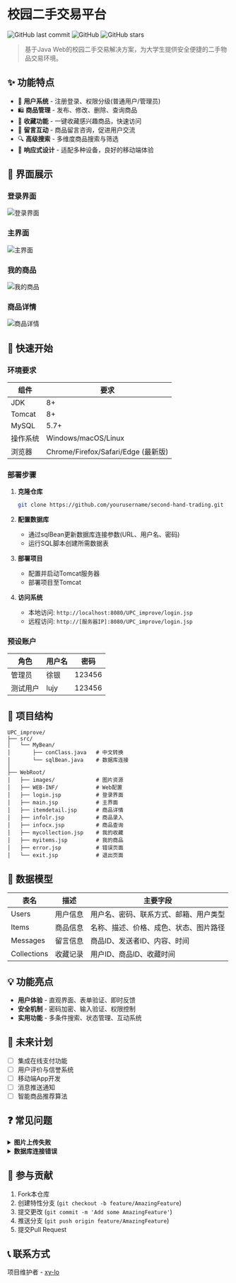 # 校园二手交易平台

![GitHub last commit](https://img.shields.io/github/last-commit/yourusername/second-hand-trading)
![GitHub](https://img.shields.io/github/license/yourusername/second-hand-trading)
![GitHub stars](https://img.shields.io/github/stars/yourusername/second-hand-trading?style=social)

> 基于Java Web的校园二手交易解决方案，为大学生提供安全便捷的二手物品交易环境。

## ✨ 功能特点

- 💼 **用户系统** - 注册登录、权限分级(普通用户/管理员)
- 🛍️ **商品管理** - 发布、修改、删除、查询商品
- 💖 **收藏功能** - 一键收藏感兴趣商品，快速访问
- 💬 **留言互动** - 商品留言咨询，促进用户交流
- 🔍 **高级搜索** - 多维度商品搜索与筛选
- 📱 **响应式设计** - 适配多种设备，良好的移动端体验

## 📸 界面展示

### 登录界面
![登录界面](./figures/login.png)

### 主界面
![主界面](./figures/main.png)

### 我的商品
![我的商品](./figures/my_items.png)

### 商品详情
![商品详情](./figures/item_detail.png)

## 🚀 快速开始

### 环境要求

| 组件 | 要求 |
|------|------|
| JDK | 8+ |
| Tomcat | 8+ |
| MySQL | 5.7+ |
| 操作系统 | Windows/macOS/Linux |
| 浏览器 | Chrome/Firefox/Safari/Edge (最新版) |

### 部署步骤

1. **克隆仓库**
   ```bash
   git clone https://github.com/yourusername/second-hand-trading.git
   ```

2. **配置数据库**
   - 通过sqlBean更新数据库连接参数(URL、用户名、密码)
   - 运行SQL脚本创建所需数据表

3. **部署项目**
   - 配置并启动Tomcat服务器
   - 部署项目至Tomcat

4. **访问系统**
   - 本地访问: `http://localhost:8080/UPC_improve/login.jsp`
   - 远程访问: `http://[服务器IP]:8080/UPC_improve/login.jsp`

### 预设账户

| 角色 | 用户名 | 密码 |
|------|------|------|
| 管理员 | 徐银 | 123456 |
| 测试用户 | lujy | 123456 |

## 📁 项目结构

```
UPC_improve/
├── src/
│   └── MyBean/
│       ├── conClass.java   # 中文转换
│       └── sqlBean.java    # 数据库连接
│
├── WebRoot/
│   ├── images/             # 图片资源
│   ├── WEB-INF/            # Web配置  
│   ├── login.jsp           # 登录界面
│   ├── main.jsp            # 主界面
│   ├── itemdetail.jsp      # 商品详情
│   ├── infolr.jsp          # 商品录入
│   ├── infocx.jsp          # 商品查询
│   ├── mycollection.jsp    # 我的收藏
│   ├── myitems.jsp         # 我的商品
│   ├── error.jsp           # 错误页面
│   └── exit.jsp            # 退出页面
```

## 💾 数据模型

| 表名 | 描述 | 主要字段 |
|------|------|---------|
| Users | 用户信息 | 用户名、密码、联系方式、邮箱、用户类型 |
| Items | 商品信息 | 名称、描述、价格、成色、状态、图片路径 |
| Messages | 留言信息 | 商品ID、发送者ID、内容、时间 |
| Collections | 收藏记录 | 用户ID、商品ID、收藏时间 |

## 💡 功能亮点

- **用户体验** - 直观界面、表单验证、即时反馈
- **安全机制** - 密码加密、输入验证、权限控制
- **实用功能** - 多条件搜索、状态管理、互动系统

## 🔮 未来计划

- [ ] 集成在线支付功能
- [ ] 用户评价与信誉系统
- [ ] 移动端App开发
- [ ] 消息推送通知
- [ ] 智能商品推荐算法

## ❓ 常见问题

<details>
<summary><b>图片上传失败</b></summary>
- 确保uploads目录具有正确的写入权限
- 检查配置的上传文件大小限制
</details>

<details>
<summary><b>数据库连接错误</b></summary>
- 验证数据库连接参数是否正确
- 确认MySQL服务是否正常运行
</details>

## 🤝 参与贡献

1. Fork本仓库
2. 创建特性分支 (`git checkout -b feature/AmazingFeature`)
3. 提交更改 (`git commit -m 'Add some AmazingFeature'`)
4. 推送分支 (`git push origin feature/AmazingFeature`)
5. 提交Pull Request

## 📞 联系方式

项目维护者 - [xy-lo](https://github.com/xy-lo)

